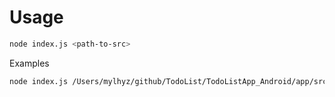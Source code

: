 # Usage

```bash
node index.js <path-to-src>
```

Examples

```bash
node index.js /Users/mylhyz/github/TodoList/TodoListApp_Android/app/src
```
